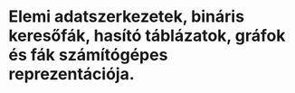 # Elemi adatszerkezetek, bináris keresőfák, hasító táblázatok, gráfok és fák számítógépes reprezentációja.

